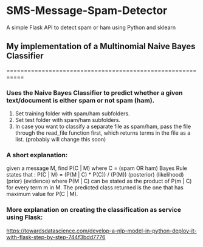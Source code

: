 # SMS-Message-Spam-Detector
A simple Flask API to detect spam or ham using Python and sklearn

## My implementation of a Multinomial Naive Bayes Classifier
===========================================================

### Uses the Naive Bayes Classifier to predict whether a given text/document is either spam or not spam (ham).
1. Set training folder with spam/ham subfolders.
2. Set test folder with spam/ham subfolders.
3. In case you want to classify a separate file as spam/ham,
pass the file through the read_file function first, which returns
terms in the file as a list. (probably will change this soon)

### A short explanation:
given a message M, find P(C | M) where C = (spam OR ham)
Bayes Rule states that :
P(C | M)   =   (P(M | C) * P(C)) / (P(M))
(posterior)      (likelihood) (prior)   (evidence)
where P(M | C) can be stated as the product of P(m | C) for every term m in M.
The predicted class returned is the one that has maximum value for P(C | M).

### More explanation on creating the classification as service using Flask:
https://towardsdatascience.com/develop-a-nlp-model-in-python-deploy-it-with-flask-step-by-step-744f3bdd7776
